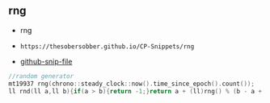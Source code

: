 
## rng

- rng
- ```
  https://thesobersobber.github.io/CP-Snippets/rng
  ```
- [github-snip-file](https://github.com/theSoberSobber/CP-Snippets/blob/main/snippets.json#L1641)

```cpp
//random generator
mt19937 rng(chrono::steady_clock::now().time_since_epoch().count());
ll rnd(ll a,ll b){if(a > b){return -1;}return a + (ll)rng() % (b - a + 1);}
```
